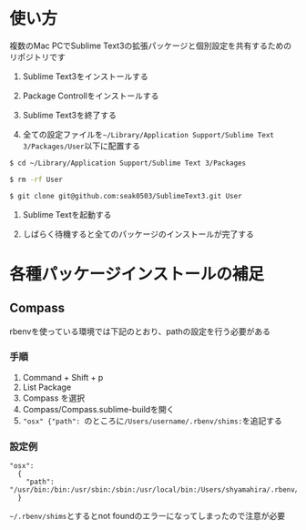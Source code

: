 # 使い方

複数のMac PCでSublime Text3の拡張パッケージと個別設定を共有するためのリポジトリです

1. Sublime Text3をインストールする

1. Package Controllをインストールする

1. Sublime Text3を終了する

1. 全ての設定ファイルを`~/Library/Application Support/Sublime Text 3/Packages/User`以下に配置する

```bash
$ cd ~/Library/Application Support/Sublime Text 3/Packages

$ rm -rf User

$ git clone git@github.com:seak0503/SublimeText3.git User
```

1. Sublime Textを起動する

1. しばらく待機すると全てのパッケージのインストールが完了する

# 各種パッケージインストールの補足

## Compass

rbenvを使っている環境では下記のとおり、pathの設定を行う必要がある

### 手順

1. Command + Shift + p
1. List Package
1. Compass を選択
1. Compass/Compass.sublime-buildを開く
1. `"osx" {"path": `のところに`/Users/username/.rbenv/shims:`を追記する

### 設定例

```
"osx":
  {
    "path": "/usr/bin:/bin:/usr/sbin:/sbin:/usr/local/bin:/Users/shyamahira/.rbenv/shims:$PATH"
  }
```

`~/.rbenv/shims`とするとnot foundのエラーになってしまったので注意が必要